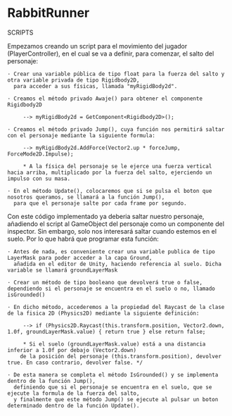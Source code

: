 # RabbitRunner

SCRIPTS

Empezamos creando un script para el movimiento del jugador (PlayerController), en el cual se va a definir, para comenzar, el salto del personaje:

    · Crear una variable pública de tipo float para la fuerza del salto y otra variable privada de tipo Rigidbody2D, 
      para acceder a sus físicas, llamada "myRigidBody2d".
      
    · Creamos el método privado Awaje() para obtener el componente Rigidbody2D 
    
         --> myRigidBody2d = GetComponent<Rigidbody2D>();
    
    · Creamos el método privado Jump(), cuya función nos permitirá saltar con el personaje mediante la siguiente formula:
    
         --> myRigidBody2d.AddForce(Vector2.up * forceJump, ForceMode2D.Impulse);
         
         * A la física del personaje se le ejerce una fuerza vertical hacia arriba, multiplicado por la fuerza del salto, ejerciendo un impulso con su masa.

    · En el método Update(), colocaremos que si se pulsa el boton que nosotros queramos, se llamará a la función Jump(), 
      para que el personaje salte por cada frame por segundo.
     
Con este código implementado ya deberia saltar nuestro personaje, añadiendo el script al GameObject del personaje como un componente del inspector. Sin embargo, solo nos interesará saltar cuando estemos en el suelo. Por lo que habrá que programar esta función:

    · Antes de nada, es conveniente crear una variable publica de tipo LayerMask para poder acceder a la capa Ground, 
      añadida en el editor de Unity, haciendo referencia al suelo. Dicha variable se llamará groundLayerMask

    · Crear un método de tipo booleano que devolverá true o false, dependiendo si el personaje se encuentra en el suelo o no, llamado isGrounded()
    
    · En dicho método, accederemos a la propiedad del Raycast de la clase de la fisica 2D (Physics2D) mediante la siguiente definición:
    
         --> if (Physics2D.Raycast(this.transform.position, Vector2.down, 1.0f, groundLayerMask.value) { return true } else return false;
         
         * Si el suelo (groundLayerMask.value) está a una distancia inferior a 1.0f por debajo (Vector2.down) 
        de la posición del personaje (this.transform.position), devolver true. En caso contrario, devolver false. */
        
    · De esta manera se completa el método IsGrounded() y se implementa dentro de la función Jump(), 
      definiendo que si el personaje se encuentra en el suelo, que se ejecute la formula de la fuerza del salto, 
      y finalmente que este método Jump() se ejecute al pulsar un boton determinado dentro de la función Update().
